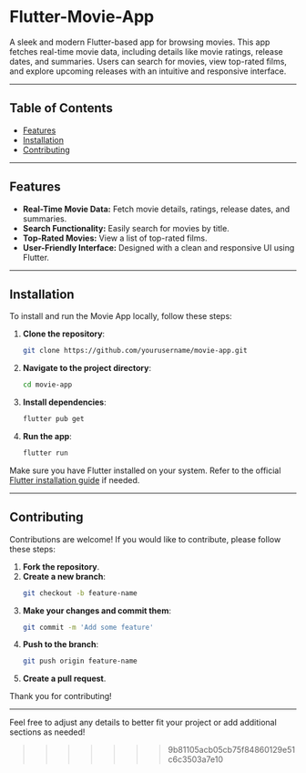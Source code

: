 # Flutter-Movie-App
A sleek and modern Flutter-based app for browsing movies. This app fetches real-time movie data, including details like movie ratings, release dates, and summaries. Users can search for movies, view top-rated films, and explore upcoming releases with an intuitive and responsive interface.

---

## **Table of Contents**
- [Features](#features)
- [Installation](#installation)
- [Contributing](#contributing)

---

## **Features**
- **Real-Time Movie Data:** Fetch movie details, ratings, release dates, and summaries.
- **Search Functionality:** Easily search for movies by title.
- **Top-Rated Movies:** View a list of top-rated films.
- **User-Friendly Interface:** Designed with a clean and responsive UI using Flutter.

---

## **Installation**

To install and run the Movie App locally, follow these steps:

1. **Clone the repository**:
    ```bash
    git clone https://github.com/yourusername/movie-app.git
    ```
2. **Navigate to the project directory**:
    ```bash
    cd movie-app
    ```
3. **Install dependencies**:
    ```bash
    flutter pub get
    ```
4. **Run the app**:
    ```bash
    flutter run
    ```

Make sure you have Flutter installed on your system. Refer to the official [Flutter installation guide](https://flutter.dev/docs/get-started/install) if needed.

---

## **Contributing**

Contributions are welcome! If you would like to contribute, please follow these steps:

1. **Fork the repository**.
2. **Create a new branch**:
    ```bash
    git checkout -b feature-name
    ```
3. **Make your changes and commit them**:
    ```bash
    git commit -m 'Add some feature'
    ```
4. **Push to the branch**:
    ```bash
    git push origin feature-name
    ```
5. **Create a pull request**.

Thank you for contributing!

---

Feel free to adjust any details to better fit your project or add additional sections as needed!
>>>>>>> 9b81105acb05cb75f84860129e51c6c3503a7e10
